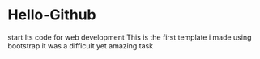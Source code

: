 # Hello-Github
start
Its code for web development
This is the first template i made using bootstrap
it was a difficult yet amazing task
